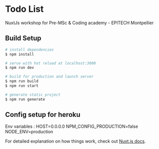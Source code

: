 # Todo List

NuxtJs workshop for Pre-MSc & Coding academy - EPITECH Montpellier

## Build Setup

```bash
# install dependencies
$ npm install

# serve with hot reload at localhost:3000
$ npm run dev

# build for production and launch server
$ npm run build
$ npm run start

# generate static project
$ npm run generate
```

## Config setup for heroku
Env variables :
HOST=0.0.0.0
NPM_CONFIG_PRODUCTION=false
NODE_ENV=production

For detailed explanation on how things work, check out [Nuxt.js docs](https://nuxtjs.org).

